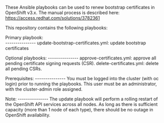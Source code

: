 These Ansible playbooks can be used to renew bootstrap certificates in
OpenShift v3.x.  The manual process is described here:
https://access.redhat.com/solutions/3782361
<p>
This repository contains the following playbooks:
<p>
Primary playbook:<br>
---------------
update-bootstrap-certificates.yml: update bootstrap certificates
<p>
Optional playbooks:
---------------
approve-certificates.yml: approve all pending certificate signing requests (CSR).
delete-certificates.yml: delete all pending CSRs.
<p>
Prerequisites:
---------------
You must be logged into the cluster (with oc login) prior to running the playbooks.
This user must be an administrator, with the cluster-admin role assigned.
<p>
Note:
---------------
The update playbook will perform a rolling restart of the OpenShift API services
across all nodes.  As long as there is sufficient capacity (more than 1 node of
each type), there should be no outage in OpenShift availability.
